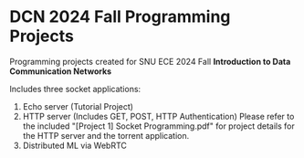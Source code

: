 # DCN 2024 Fall Programming Projects
Programming projects created for SNU ECE 2024 Fall **Introduction to Data Communication Networks** 

Includes three socket applications:

1. Echo server (Tutorial Project)
2. HTTP server (Includes GET, POST, HTTP Authentication)
Please refer to the included "[Project 1] Socket Programming.pdf" for project details for the HTTP server and the torrent application.
3. Distributed ML via WebRTC
